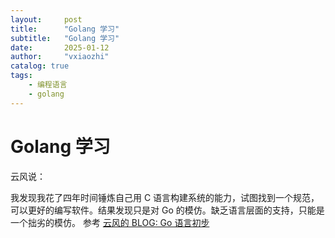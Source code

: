 ```yaml
---
layout:     post
title:      "Golang 学习"
subtitle:   "Golang 学习"
date:       2025-01-12
author:     "vxiaozhi"
catalog: true
tags:
    - 编程语言
    - golang
---
```


# Golang 学习

云风说：

我发现我花了四年时间锤炼自己用 C 语言构建系统的能力，试图找到一个规范，可以更好的编写软件。结果发现只是对 Go 的模仿。缺乏语言层面的支持，只能是一个拙劣的模仿。
参考 [云风的 BLOG: Go 语言初步](https://blog.codingnow.com/2010/11/go_prime.html)

